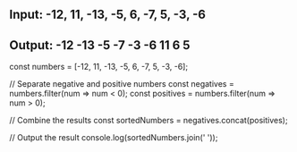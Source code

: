 ## Input: -12, 11, -13, -5, 6, -7, 5, -3, -6
## Output: -12 -13 -5 -7 -3 -6 11 6 5

const numbers = [-12, 11, -13, -5, 6, -7, 5, -3, -6];

// Separate negative and positive numbers
const negatives = numbers.filter(num => num < 0);
const positives = numbers.filter(num => num > 0);

// Combine the results
const sortedNumbers = negatives.concat(positives);

// Output the result
console.log(sortedNumbers.join(' '));
